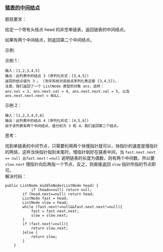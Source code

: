 ### [链表的中间结点](https://leetcode-cn.com/problems/middle-of-the-linked-list/description/)  

题目要求：  

给定一个带有头结点 head 的非空单链表，返回链表的中间结点。

如果有两个中间结点，则返回第二个中间结点。  

示例:  

示例 1：

```
输入：[1,2,3,4,5]
输出：此列表中的结点 3 (序列化形式：[3,4,5])
返回的结点值为 3 。 (测评系统对该结点序列化表述是 [3,4,5])。
注意，我们返回了一个 ListNode 类型的对象 ans，这样：
ans.val = 3, ans.next.val = 4, ans.next.next.val = 5, 以及 ans.next.next.next = NULL.

```  
示例 2：

```
输入：[1,2,3,4,5,6]
输出：此列表中的结点 4 (序列化形式：[4,5,6])
由于该列表有两个中间结点，值分别为 3 和 4，我们返回第二个结点。
```  

思考：   

找到单链表的中间节点，只需要利用两个快慢指针就可以，快指针的速度是慢指针的两倍，这样当快指针指到末尾时，慢指针刚好在链表中间，当 `fast.next.next == null 且fast.next！=null` 说明链表的长度为偶数，则有两个中间数，所以要 `slow.next` 慢指针向后再指一个节点，反之，则直接返回 `slow` 指针所指的节点即可。  
解决代码：  

```
public ListNode middleNode(ListNode head) {
            if (head==null) return null;
        if (head.next==null) return head;
        ListNode fast = head;
        ListNode slow = head;
        while (fast.next!=null&&fast.next.next!=null){
            fast = fast.next.next;
            slow = slow.next;
        }
        if (fast.next!=null){
            return slow.next;
        }else {
            return slow;
        }
    }
```